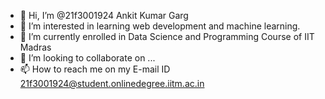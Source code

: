 - 👋 Hi, I’m @21f3001924 Ankit Kumar Garg
- 👀 I’m interested in learning web development and machine learning.
- 🌱 I’m currently enrolled in Data Science and Programming Course of IIT Madras
- 💞️ I’m looking to collaborate on ...
- 📫 How to reach me on my E-mail ID 21f3001924@student.onlinedegree.iitm.ac.in

<!---
21f3001924/21f3001924 is a ✨ special ✨ repository because its `README.md` (this file) appears on your GitHub profile.
You can click the Preview link to take a look at your changes.
--->
